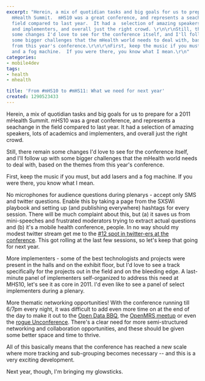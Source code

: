 ```yaml
---
excerpt: "Herein, a mix of quotidian tasks and big goals for us to prepare for a 2011
  mHealth Summit.  mHS10 was a great conference, and represents a seachange in the
  field compared to last year.  It had a  selection of amazing speakers, lots of academics
  and implementers, and overall just the right crowd. \r\n\r\nStill, there remain
  some changes I'd love to see for the conference itself, and I'll follow up with
  some bigger challenges that the mHealth world needs to deal with, based on the themes
  from this year's conference.\r\n\r\nFirst, keep the music if you must, but add lasers
  and a fog machine.  If you were there, you know what I mean.\r\n"
categories:
- mobile4dev
tags:
- health
- mhealth

title: 'From #mHS10 to #mHS11: What we need for next year'
created: 1290523433
---
```

Herein, a mix of quotidian tasks and big goals for us to prepare for a 2011 mHealth Summit.  mHS10 was a great conference, and represents a seachange in the field compared to last year.  It had a  selection of amazing speakers, lots of academics and implementers, and overall just the right crowd. 

Still, there remain some changes I'd love to see for the conference itself, and I'll follow up with some bigger challenges that the mHealth world needs to deal with, based on the themes from this year's conference.

First, keep the music if you must, but add lasers and a fog machine.  If you were there, you know what I mean.
<!--break-->
No microphones for audience questions during plenarys - accept only SMS and twitter questions.  Enable this by taking a page from the SXSWi playbook and setting up (and publishing everywhere) hashtags for every session.  There will be much complaint about this, but (a) it saves us from mini-speeches and frustrated moderators trying to extract actual questions and (b) it's a mobile health conference, people.  In no way should my modest twitter stream get me to the <a href="http://blog.d4.org.uk/2010/11/top-tweeps-at-mhs10-so-far.html">#12 spot in twitter-ers at the conference</a>.  This got rolling at the last few sessions, so let's keep that going for next year.

More implementers - some of the best technologists and projects were present in the halls and on the exhibit floor, but I'd love to see a track specifically for the projects out in the field and on the bleeding edge.  A last-minute panel of implementers self-organized to address this need at MHS10, let's see it as core in 2011.  I'd even like to see a panel of select implementers during a plenary.

More thematic networking opportunities!  With the conference running till 6/7pm every night, it was difficult to add even more time on at the end of the day to make it out to the <a href="https://twitter.com/#!/DataBBQ">Open Data BBQ</a>, the <a href="http://openmrs.eventbrite.com/">OpenMRS meetup</a> or even the <a href="http://twitter.com/#!/joncamfield/status/2135322754289666">rogue Unconference</a>.  There's a clear need for more semi-structured networking and collaboration opportunities, and these should be given some better space and time to thrive.  

All of this basically means that the conference has reached a new scale where more tracking and sub-grouping becomes necessary -- and this is a very exciting development.

Next year, though, I'm bringing my glowsticks.
